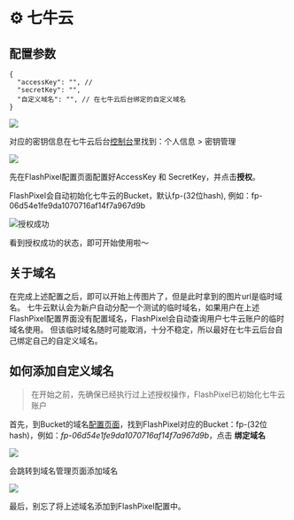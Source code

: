# ⚙ 七牛云

## 配置参数
```
{
  "accessKey": "", //
  "secretKey": "",
  "自定义域名": "", // 在七牛云后台绑定的自定义域名
}
```
![](https://defaultfp-1253674045.cos.ap-shanghai.myqcloud.com/c-2145-1666186388800.png)

对应的密钥信息在七牛云后台[控制台](https://s.qiniu.com/2MFvAn)里找到：个人信息 > 密钥管理

![](https://defaultfp-1253674045.cos.ap-shanghai.myqcloud.com/c-7547-1666186522456.png)


先在FlashPixel配置页面配置好AccessKey 和 SecretKey，并点击**授权**。

FlashPixel会自动初始化七牛云的Bucket，默认fp-(32位hash), 例如：fp-06d54e1fe9da1070716af14f7a967d9b

![授权成功](https://defaultfp-1253674045.cos.ap-shanghai.myqcloud.com/c-9028-1666189489423.png)

看到授权成功的状态，即可开始使用啦～

## 关于域名

在完成上述配置之后，即可以开始上传图片了，但是此时拿到的图片url是临时域名。
七牛云默认会为新户自动分配一个测试的临时域名，如果用户在上述FlashPixel配置界面没有配置域名，FlashPixel会自动查询用户七牛云账户的临时域名使用。
但该临时域名随时可能取消，十分不稳定，所以最好在七牛云后台自己绑定自己的自定义域名。

## 如何添加自定义域名

> 在开始之前，先确保已经执行过上述授权操作，FlashPixel已初始化七牛云账户


首先，到Bucket的域名[配置页面](https://s.qiniu.com/eYBr2a)，找到FlashPixel对应的Bucket：fp-(32位hash)，例如：*fp-06d54e1fe9da1070716af14f7a967d9b*，点击 **绑定域名**

![](https://defaultfp-1253674045.cos.ap-shanghai.myqcloud.com/c-3981-1666275692590.png)

会跳转到域名管理页面添加域名

![](https://defaultfp-1253674045.cos.ap-shanghai.myqcloud.com/c-5313-1666189656123.png)


最后，别忘了将上述域名添加到FlashPixel配置中。